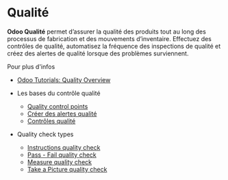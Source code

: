 # Qualité

**Odoo Qualité** permet d’assurer la qualité des produits tout au long des
processus de fabrication et des mouvements d’inventaire. Effectuez des
contrôles de qualité, automatisez la fréquence des inspections de qualité et
créez des alertes de qualité lorsque des problèmes surviennent.

Pour plus d'infos

  * [Odoo Tutorials: Quality Overview](https://www.odoo.com/slides/slide/quality-overview-5590)

  * Les bases du contrôle qualité
    * [Quality control points](quality/quality_management/quality_control_points.html)
    * [Créer des alertes qualité](quality/quality_management/quality_alerts.html)
    * [Contrôles qualité](quality/quality_management/quality_checks.html)
  * Quality check types
    * [Instructions quality check](quality/quality_check_types/instructions_check.html)
    * [Pass - Fail quality check](quality/quality_check_types/pass_fail_check.html)
    * [Measure quality check](quality/quality_check_types/measure_check.html)
    * [Take a Picture quality check](quality/quality_check_types/picture_check.html)

